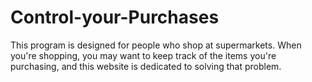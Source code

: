 # Control-your-Purchases
This program is designed for people who shop at supermarkets. When you're shopping, you may want to keep track of the items you're purchasing, and this website is dedicated to solving that problem.

